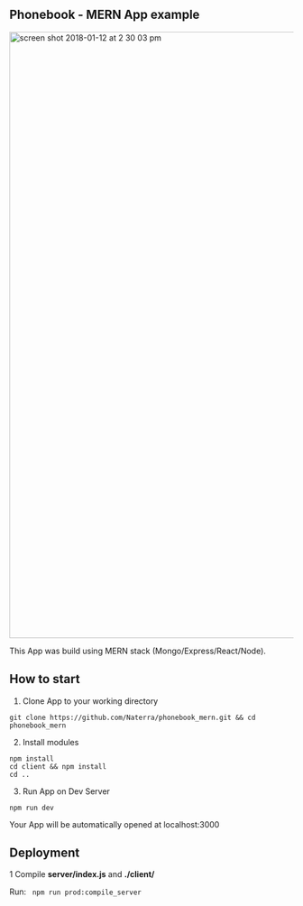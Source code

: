 ## Phonebook - MERN App example

<img width="1075" alt="screen shot 2018-01-12 at 2 30 03 pm" src="https://user-images.githubusercontent.com/8204364/34891950-6b17fe48-f7a5-11e7-9e6e-ad14e68b0cf9.png">


This App was build using MERN stack (Mongo/Express/React/Node).

## How to start

1. Clone App to your working directory
<pre>
<code>git clone https://github.com/Naterra/phonebook_mern.git && cd phonebook_mern
</code></pre>

2. Install modules
<pre>
<code>npm install
cd client && npm install
cd ..
</code></pre>
3. Run App on Dev Server

<pre>
<code>npm run dev
</code></pre>
Your App will be automatically opened at localhost:3000

## Deployment

1 Compile <b>server/index.js</b> and <b>./client/</b>

Run:
<code>
npm run prod:compile_server
</code>

